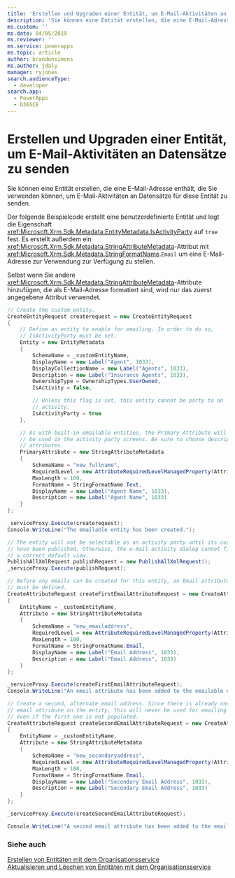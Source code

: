 ```yaml
---
title: 'Erstellen und Upgraden einer Entität, um E-Mail-Aktivitäten an Datensätze zu senden (Common Data Service) | Microsoft Docs'
description: 'Sie können eine Entität erstellen, die eine E-Mail-Adresse enthält, die Sie verwenden können, um E-Mail-Aktivitäten an Datensätze für diese Entität zu senden.'
ms.custom: ''
ms.date: 04/05/2019
ms.reviewer: ''
ms.service: powerapps
ms.topic: article
author: brandonsimons
ms.author: jdaly
manager: ryjones
search.audienceType:
  - developer
search.app:
  - PowerApps
  - D365CE
---
```

# <a name="create-and-update-an-entity-to-send-email-activities-to-records"></a>Erstellen und Upgraden einer Entität, um E-Mail-Aktivitäten an Datensätze zu senden

Sie können eine Entität erstellen, die eine E-Mail-Adresse enthält, die Sie verwenden können, um E-Mail-Aktivitäten an Datensätze für diese Entität zu senden.  
  
 Der folgende Beispielcode erstellt eine benutzerdefinierte Entität und legt die Eigenschaft <xref:Microsoft.Xrm.Sdk.Metadata.EntityMetadata.IsActivityParty> auf `true` fest. Es erstellt außerdem ein <xref:Microsoft.Xrm.Sdk.Metadata.StringAttributeMetadata>-Attribut mit <xref:Microsoft.Xrm.Sdk.Metadata.StringFormatName>.`Email` um eine E-Mail-Adresse zur Verwendung zur Verfügung zu stellen.  
  
 Selbst wenn Sie andere <xref:Microsoft.Xrm.Sdk.Metadata.StringAttributeMetadata>-Attribute hinzufügen, die als E-Mail-Adresse formatiert sind, wird nur das zuerst angegebene Attribut verwendet.  

```csharp
// Create the custom entity.
CreateEntityRequest createrequest = new CreateEntityRequest
{
    // Define an entity to enable for emailing. In order to do so,
    // IsActivityParty must be set.
    Entity = new EntityMetadata
    {
        SchemaName = _customEntityName,
        DisplayName = new Label("Agent", 1033),
        DisplayCollectionName = new Label("Agents", 1033),
        Description = new Label("Insurance Agents", 1033),
        OwnershipType = OwnershipTypes.UserOwned,
        IsActivity = false,

        // Unless this flag is set, this entity cannot be party to an
        // activity.
        IsActivityParty = true
    },

    // As with built-in emailable entities, the Primary Attribute will
    // be used in the activity party screens. Be sure to choose descriptive
    // attributes.
    PrimaryAttribute = new StringAttributeMetadata
    {
        SchemaName = "new_fullname",
        RequiredLevel = new AttributeRequiredLevelManagedProperty(AttributeRequiredLevel.None),
        MaxLength = 100,
        FormatName = StringFormatName.Text,
        DisplayName = new Label("Agent Name", 1033),
        Description = new Label("Agent Name", 1033)
    }
};

_serviceProxy.Execute(createrequest);
Console.WriteLine("The emailable entity has been created.");

// The entity will not be selectable as an activity party until its customizations
// have been published. Otherwise, the e-mail activity dialog cannot find
// a correct default view.
PublishAllXmlRequest publishRequest = new PublishAllXmlRequest();
_serviceProxy.Execute(publishRequest);

// Before any emails can be created for this entity, an Email attribute
// must be defined.
CreateAttributeRequest createFirstEmailAttributeRequest = new CreateAttributeRequest
{
    EntityName = _customEntityName,
    Attribute = new StringAttributeMetadata
    {
        SchemaName = "new_emailaddress",
        RequiredLevel = new AttributeRequiredLevelManagedProperty(AttributeRequiredLevel.None),
        MaxLength = 100,
        FormatName = StringFormatName.Email,
        DisplayName = new Label("Email Address", 1033),
        Description = new Label("Email Address", 1033)
    }
};

_serviceProxy.Execute(createFirstEmailAttributeRequest);
Console.WriteLine("An email attribute has been added to the emailable entity.");

// Create a second, alternate email address. Since there is already one 
// email attribute on the entity, this will never be used for emailing
// even if the first one is not populated.
CreateAttributeRequest createSecondEmailAttributeRequest = new CreateAttributeRequest
{
    EntityName = _customEntityName,
    Attribute = new StringAttributeMetadata
    {
        SchemaName = "new_secondaryaddress",
        RequiredLevel = new AttributeRequiredLevelManagedProperty(AttributeRequiredLevel.None),
        MaxLength = 100,
        FormatName = StringFormatName.Email,
        DisplayName = new Label("Secondary Email Address", 1033),
        Description = new Label("Secondary Email Address", 1033)
    }
};

_serviceProxy.Execute(createSecondEmailAttributeRequest);

Console.WriteLine("A second email attribute has been added to the emailable entity.");
```

### <a name="see-also"></a>Siehe auch

[Erstellen von Entitäten mit dem Organisationsservice](entity-operations-create.md)  
[Aktualisieren und Löschen von Entitäten mit dem Organisationsservice](entity-operations-update-delete.md)
